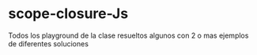 # scope-closure-Js
Todos los playground de la clase resueltos algunos con 2 o mas ejemplos de diferentes soluciones
